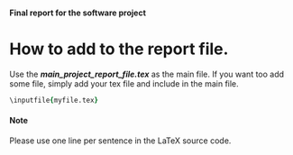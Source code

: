 #### Final report for the software project

# How to add to the report file.
  Use the _**main_project_report_file.tex**_ as the main file. If you want too add some file, simply add your tex file and include in the main file.
  ```for example:
  \inputfile{myfile.tex}
  ```

#### Note

Please use one line per sentence in the LaTeX source code.
